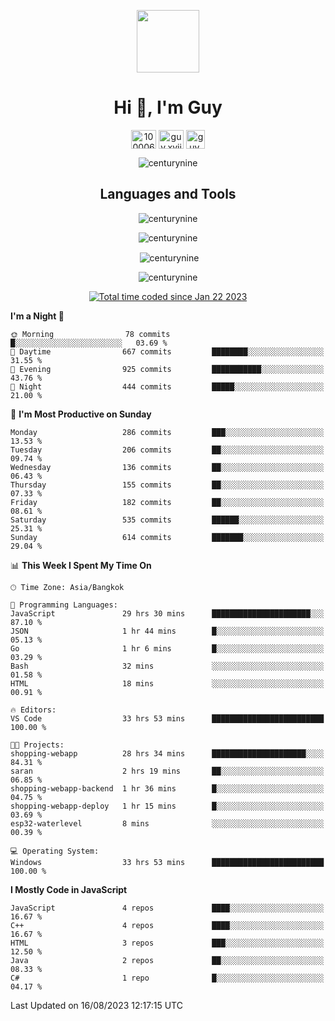
<p align="center"> <img src="https://user-images.githubusercontent.com/109062980/213915698-3e79c409-24f8-4471-a5f8-e7a842ad3a0a.gif" width="100" /> </p>
 
<h1 align="center">Hi 👋, I'm Guy</h1>
<p align="center">
<a href="https://fb.com/100006608053988" target="blank"><img align="center" src="https://raw.githubusercontent.com/rahuldkjain/github-profile-readme-generator/master/src/images/icons/Social/facebook.svg" alt="100006608053988" height="30" width="40" /></a>
<a href="https://instagram.com/guy.xvii" target="blank"><img align="center" src="https://raw.githubusercontent.com/rahuldkjain/github-profile-readme-generator/master/src/images/icons/Social/instagram.svg" alt="guy.xvii" height="30" width="40" /></a>
<a href="mailto:lowlifeix@gmail.com" target="blank"><img align="center" src="https://user-images.githubusercontent.com/109062980/226533395-e26b601f-4b8f-456f-affd-55dc944b4149.png" alt="guy.xvii" height="30" width="30" /></a>
</p>

<p align="center"> <img src="https://komarev.com/ghpvc/?username=centurynine&label=Profile%20views&color=0e75b6&style=for-the-badge" alt="centurynine" /> </p>

<h2 align="center">Languages and Tools</h3>

<!-- https://skillicons.dev/ -->
<p align="center">
<img src="https://skillicons.dev/icons?i=html,css,js,bootstrap,jquery,figma,cloudflare,nodejs,php,java,c,cs,cpp,py,dart,flutter,firebase,androidstudio,git,github,linux,docker,kubernetes,sqlite,mysql,mongodb,postman,nginx,express,arduino" alt="centurynine" /> 
</p>
 
<p align="center"><img align="center" src="https://github-readme-stats.vercel.app/api/top-langs?username=centurynine&show_icons=true&locale=en&layout=compact&theme=" alt="centurynine" /></p>

<p align="center">&nbsp;<img align="center" src="https://github-readme-stats.vercel.app/api?username=centurynine&show_icons=true&locale=en&theme=" alt="centurynine" /></p>

<p align="center"><img align="center" src="https://github-readme-streak-stats.herokuapp.com/?user=centurynine&theme=" alt="centurynine" /></p>
<p align="center">
<a href="https://wakatime.com/@9ded98d1-6308-4a11-a75a-63f31fdc4e7a"><img src="https://wakatime.com/badge/user/9ded98d1-6308-4a11-a75a-63f31fdc4e7a.svg" alt="Total time coded since Jan 22 2023" /></a>
  
<!--START_SECTION:waka-->
**I'm a Night 🦉** 

```text
🌞 Morning                78 commits          █░░░░░░░░░░░░░░░░░░░░░░░░   03.69 % 
🌆 Daytime                667 commits         ████████░░░░░░░░░░░░░░░░░   31.55 % 
🌃 Evening                925 commits         ███████████░░░░░░░░░░░░░░   43.76 % 
🌙 Night                  444 commits         █████░░░░░░░░░░░░░░░░░░░░   21.00 % 
```
📅 **I'm Most Productive on Sunday** 

```text
Monday                   286 commits         ███░░░░░░░░░░░░░░░░░░░░░░   13.53 % 
Tuesday                  206 commits         ██░░░░░░░░░░░░░░░░░░░░░░░   09.74 % 
Wednesday                136 commits         ██░░░░░░░░░░░░░░░░░░░░░░░   06.43 % 
Thursday                 155 commits         ██░░░░░░░░░░░░░░░░░░░░░░░   07.33 % 
Friday                   182 commits         ██░░░░░░░░░░░░░░░░░░░░░░░   08.61 % 
Saturday                 535 commits         ██████░░░░░░░░░░░░░░░░░░░   25.31 % 
Sunday                   614 commits         ███████░░░░░░░░░░░░░░░░░░   29.04 % 
```


📊 **This Week I Spent My Time On** 

```text
🕑︎ Time Zone: Asia/Bangkok

💬 Programming Languages: 
JavaScript               29 hrs 30 mins      ██████████████████████░░░   87.10 % 
JSON                     1 hr 44 mins        █░░░░░░░░░░░░░░░░░░░░░░░░   05.13 % 
Go                       1 hr 6 mins         █░░░░░░░░░░░░░░░░░░░░░░░░   03.29 % 
Bash                     32 mins             ░░░░░░░░░░░░░░░░░░░░░░░░░   01.58 % 
HTML                     18 mins             ░░░░░░░░░░░░░░░░░░░░░░░░░   00.91 % 

🔥 Editors: 
VS Code                  33 hrs 53 mins      █████████████████████████   100.00 % 

🐱‍💻 Projects: 
shopping-webapp          28 hrs 34 mins      █████████████████████░░░░   84.31 % 
saran                    2 hrs 19 mins       ██░░░░░░░░░░░░░░░░░░░░░░░   06.85 % 
shopping-webapp-backend  1 hr 36 mins        █░░░░░░░░░░░░░░░░░░░░░░░░   04.75 % 
shopping-webapp-deploy   1 hr 15 mins        █░░░░░░░░░░░░░░░░░░░░░░░░   03.69 % 
esp32-waterlevel         8 mins              ░░░░░░░░░░░░░░░░░░░░░░░░░   00.39 % 

💻 Operating System: 
Windows                  33 hrs 53 mins      █████████████████████████   100.00 % 
```

**I Mostly Code in JavaScript** 

```text
JavaScript               4 repos             ████░░░░░░░░░░░░░░░░░░░░░   16.67 % 
C++                      4 repos             ████░░░░░░░░░░░░░░░░░░░░░   16.67 % 
HTML                     3 repos             ███░░░░░░░░░░░░░░░░░░░░░░   12.50 % 
Java                     2 repos             ██░░░░░░░░░░░░░░░░░░░░░░░   08.33 % 
C#                       1 repo              █░░░░░░░░░░░░░░░░░░░░░░░░   04.17 % 
```




 Last Updated on 16/08/2023 12:17:15 UTC
<!--END_SECTION:waka-->
  
</p>

